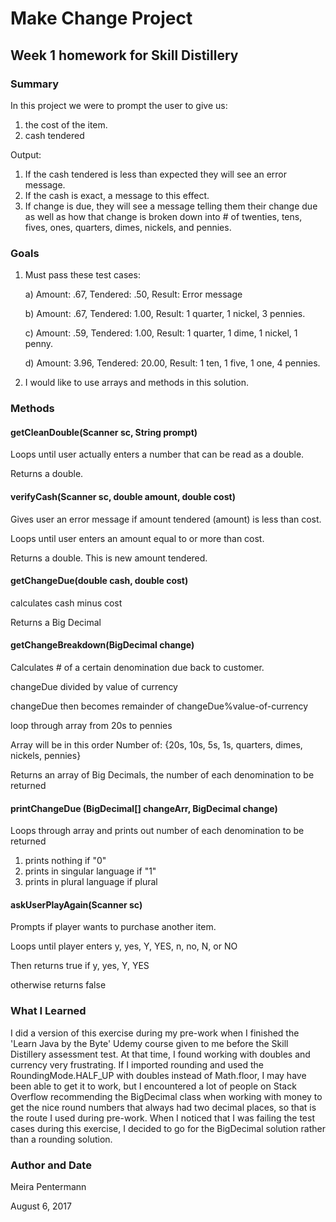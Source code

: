 # Make Change Project
## Week 1 homework for Skill Distillery

### Summary

In this project we were to prompt the user to give us:
1. the cost of the item.
2. cash tendered

Output:
1. If the cash tendered is less than expected they will see an error message.
2. If the cash is exact, a message to this effect.
3. If change is due, they will see a message telling them their change due as well as 
how that change is broken down into # of twenties, tens, fives, ones, quarters, dimes,
nickels, and pennies.

### Goals

1. Must pass these test cases:

	a) Amount: .67, Tendered: .50, Result: Error message

	b) Amount: .67, Tendered: 1.00, Result: 1 quarter, 1 nickel, 3 pennies.

	c) Amount: .59, Tendered: 1.00, Result: 1 quarter, 1 dime, 1 nickel, 1 penny.

	d) Amount: 3.96, Tendered: 20.00, Result: 1 ten, 1 five, 1 one, 4 pennies.

2. I would like to use arrays and methods in this solution.

### Methods

#### getCleanDouble(Scanner sc, String prompt)

Loops until user actually enters a number that can be read as a double.

Returns a double.


	
#### verifyCash(Scanner sc, double amount, double cost)

Gives user an error message if amount tendered (amount) is less than cost.

Loops until user enters an amount equal to or more than cost.

Returns a double. This is new amount tendered.


	
#### getChangeDue(double cash, double cost)
calculates cash minus cost

Returns a Big Decimal


	
#### getChangeBreakdown(BigDecimal change)

Calculates # of a certain denomination due back to customer.

changeDue divided by value of currency

changeDue then becomes remainder of changeDue%value-of-currency

loop through array from 20s to pennies

Array will be in this order Number of: {20s, 10s, 5s, 1s, quarters, dimes, nickels, pennies}

Returns an array of Big Decimals, the number of each denomination to be returned


	
#### printChangeDue (BigDecimal[] changeArr, BigDecimal change)

Loops through array and prints out number of each denomination to be returned
1. prints nothing if "0"
2. prints in singular language if "1"
3. prints in plural language if plural


	
#### askUserPlayAgain(Scanner sc)

Prompts if player wants to purchase another item.

Loops until player enters y, yes, Y, YES, n, no, N, or NO

Then returns true if y, yes, Y, YES

otherwise returns false


	
### What I Learned

I did a version of this exercise during my pre-work when I finished the 'Learn Java by 
the Byte' Udemy course given to me before the Skill Distillery assessment test. At that 
time, I found working with doubles and currency very frustrating. If I imported rounding 
and used the RoundingMode.HALF_UP with doubles instead of Math.floor, I may have been able 
to get it to work, but I encountered a lot of people on Stack Overflow recommending 
the BigDecimal class when working with money to get the nice round numbers that always 
had two decimal places, so that is the route I used during pre-work. When I noticed that 
I was failing the test cases during this exercise, I decided to go for the BigDecimal 
solution rather than a rounding solution. 

### Author and Date
Meira Pentermann

August 6, 2017